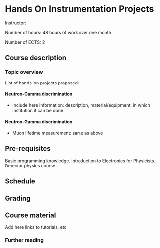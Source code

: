 # Hands On Instrumentation Projects

Instructor:

Number of hours: 48 hours of work over one month

Number of ECTS: 2

## Course description

### Topic overview

List of hands-on projects proposed:

#### Neutron-Gamma discrimination

* Include here information: description, material/equipment, in which institution it can be done

#### Neutron-Gamma discrimination

* Muon lifetime measurement: same as above

## Pre-requisites

Basic programming knowledge. 
Introduction to Electronics for Physicists.
Detector physics course.
 
## Schedule

## Grading

## Course material

Add here links to tutorials, etc

### Further reading
